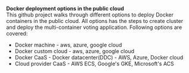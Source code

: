 **Docker deployment options in the public cloud**  
This github project walks through different options to deploy Docker containers in the public cloud. All options has the steps to create cluster and deploy the multi-container voting application. 
Following options are covered:

 - Docker machine - aws, azure, google cloud 
 - Docker custom cloud - aws, azure, google cloud 
 - Docker CaaS - Docker datacenter(DDC) - AWS, Azure, Docker cloud 
 - Cloud provider CaaS - AWS ECS, Google's GKE, Microsoft's ACS
